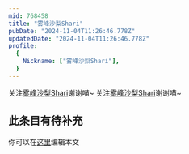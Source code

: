 ```yaml
---
mid: 768458
title: "雾峰沙梨Shari"
pubDate: "2024-11-04T11:26:46.778Z"
updatedDate: "2024-11-04T11:26:46.778Z"
profile:
  {
    Nickname: ["雾峰沙梨Shari"],
  }
---
```


关注[雾峰沙梨Shari](https://space.bilibili.com/768458)谢谢喵~ 关注[雾峰沙梨Shari](https://space.bilibili.com/768458)谢谢喵~

## 此条目有待补充
你可以在[这里](https://github.com/Yuhanawa/VTuber.ICU/edit/master/src/content/v/雾峰沙梨Shari/index.md)编辑本文
